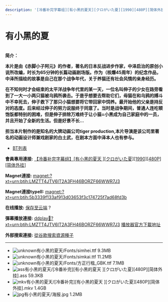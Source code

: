 ```yaml
---
description: '[冷番补完字幕组][有小黑的夏天][クロがいた夏][1990][480P][简体外挂]'
---
```


# 有小黑的夏



<figure><img src="https://s1.ax1x.com/2018/01/22/p4z1mQ.jpg" alt=""><figcaption></figcaption></figure>

**简介：**

**本片是由《赤脚小子阿元》的作者，著名的日本反战进步作家，中泽启治的原创小说所改编，时长为65分钟的长篇动画剧场版。作为（核爆45周年）的纪念作品，中泽所描绘的故事是自己在那个战争年代，关于养猫还有社会风情的亲身经历。**

**在不知何时才会结束的太平洋战争年代里的某一天，一位名叫伸子的少女在路旁看到了一大一小两只猫被乌鸦所袭击。于是乎想要去帮助它们，母猫在和乌鸦的搏斗中不幸死去，伸子救下了那只小猫想要将它带回家中饲养。最开始他的父亲是持反对的态度。后来经过伸子的努力说服终于同意了。当时是战争期间，普通人连吃顿饱饭都特别的困难，但是伸子排除万难终于让小猫=小黑成为自己家庭中的一员，并且开始了全新的生活。但是好景不长...**

**担当本片制作的是知名的大牌动画公司tiger production,本片导演是该公司里著名的动画设计师兼戏剧家的白土武，在剧本方面中泽本人也有参与。**

* [BT列表](https://share.dmhy.org/topics/view/480391_1990_480P.html#tabs-1)

**會員專用連接:** [【冷番补完字幕组】\[有小黑的夏天 \]\[クロがいた夏\]\[1990\]\[480P\]\[简体外挂\]](https://dl.dmhy.org/2018/01/22/5b3339f133af913d03653f3c174725f7ad68fd3b.torrent)

**Magnet連接:** [magnet:?xt=urn:btih:LMZTT4JTV6IT2A3FH46BORZF66WWR7J3](https://magnet/?xt=urn:btih:LMZTT4JTV6IT2A3FH46BORZF66WWR7J3\&dn=\&tr=http%3A%2F%2F104.238.198.186%3A8000%2Fannounce\&tr=udp%3A%2F%2F104.238.198.186%3A8000%2Fannounce\&tr=http%3A%2F%2Ftracker.openbittorrent.com%3A80%2Fannounce\&tr=http%3A%2F%2Ftracker.publicbt.com%3A80%2Fannounce\&tr=http%3A%2F%2Ftracker.prq.to%2Fannounce\&tr=http%3A%2F%2Fopen.acgtracker.com%3A1096%2Fannounce\&tr=http%3A%2F%2Ftr.bangumi.moe%3A6969%2Fannounce\&tr=https%3A%2F%2Ft-115.rhcloud.com%2Fonly_for_ylbud\&tr=http%3A%2F%2Fbtfile.sdo.com%3A6961%2Fannounce\&tr=http%3A%2F%2Fexodus.desync.com%3A6969%2Fannounce\&tr=https%3A%2F%2Ftr.bangumi.moe%3A9696%2Fannounce\&tr=http%3A%2F%2F121.14.98.151%3A9090%2Fannounce\&tr=http%3A%2F%2F173.254.204.71%3A1096%2Fannounce\&tr=http%3A%2F%2F188.190.120.74%3A80%2Fannounce\&tr=http%3A%2F%2F94.228.192.98%2Fannounce\&tr=http%3A%2F%2F95.68.246.30%3A80%2Fannounce\&tr=http%3A%2F%2Fanisaishuu.de%3A2710%2Fannounce)

**Magnet連接typeII:** [magnet:?xt=urn:btih:5b3339f133af913d03653f3c174725f7ad68fd3b](https://magnet/?xt=urn:btih:5b3339f133af913d03653f3c174725f7ad68fd3b)

**在线播放:** [保存至云端](https://mypikpak.com/drive/url-checker?url=magnet:?xt=urn:btih:5b3339f133af913d03653f3c174725f7ad68fd3b) ?

**彈幕播放連接:** [ddplay:magnet:?xt=urn:btih:LMZTT4JTV6IT2A3FH46BORZF66WWR7J3](ddplay:magnet:?xt=urn:btih:LMZTT4JTV6IT2A3FH46BORZF66WWR7J3\&dn=\&tr=http%3A%2F%2F104.238.198.186%3A8000%2Fannounce\&tr=udp%3A%2F%2F104.238.198.186%3A8000%2Fannounce\&tr=http%3A%2F%2Ftracker.openbittorrent.com%3A80%2Fannounce\&tr=http%3A%2F%2Ftracker.publicbt.com%3A80%2Fannounce\&tr=http%3A%2F%2Ftracker.prq.to%2Fannounce\&tr=http%3A%2F%2Fopen.acgtracker.com%3A1096%2Fannounce\&tr=http%3A%2F%2Ftr.bangumi.moe%3A6969%2Fannounce\&tr=https%3A%2F%2Ft-115.rhcloud.com%2Fonly_for_ylbud\&tr=http%3A%2F%2Fbtfile.sdo.com%3A6961%2Fannounce\&tr=http%3A%2F%2Fexodus.desync.com%3A6969%2Fannounce\&tr=https%3A%2F%2Ftr.bangumi.moe%3A9696%2Fannounce\&tr=http%3A%2F%2F121.14.98.151%3A9090%2Fannounce\&tr=http%3A%2F%2F173.254.204.71%3A1096%2Fannounce\&tr=http%3A%2F%2F188.190.120.74%3A80%2Fannounce\&tr=http%3A%2F%2F94.228.192.98%2Fannounce\&tr=http%3A%2F%2F95.68.246.30%3A80%2Fannounce\&tr=http%3A%2F%2Fanisaishuu.de%3A2710%2Fannounce) [播放器官方下載地址](http://www.dandanplay.com/?from=dmhy)

**外部搜索連接:** [從谷歌搜索資源種子](https://www.google.com/search?oe=utf-8\&q=5b3339f133af913d03653f3c174725f7ad68fd3b)

***

* ![unknown](https://share.dmhy.org/images/icon/unknown.gif)有小黑的夏天/Fonts/simhei.ttf 9.3MB
* ![unknown](https://share.dmhy.org/images/icon/unknown.gif)有小黑的夏天/Fonts/simkai.ttf 11.2MB
* ![unknown](https://share.dmhy.org/images/icon/unknown.gif)有小黑的夏天/Fonts/方正行楷\_GBK.ttf 7.1MB
* ![ass](https://share.dmhy.org/images/icon/ass.gif)有小黑的夏天/\[冷番补完]\[有小黑的夏天 ]\[クロがいた夏]\[480P]\[简体外挂].ass 59.3KB
* ![mkv](https://share.dmhy.org/images/icon/mkv.gif)有小黑的夏天/\[冷番补完]\[有小黑的夏天 ]\[クロがいた夏]\[480P]\[简体外挂].mkv 1.4GB
* ![jpg](https://share.dmhy.org/images/icon/jpg.gif)有小黑的夏天/海报.jpg 1.2MB
